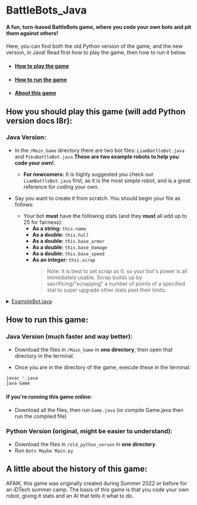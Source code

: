 # BattleBots_Java
#### A fun, turn-based BattleBots game, where you code your own bots and pit them against others!
Here, you can find both the old Python version of the game, and the new version, in Java!
Read first how to play the game, then how to run it below.
- #### [How to play the game](#how-you-should-play-this-game-will-add-python-version-docs-l8r)
- #### [How to run the game](#how-to-run-this-game)
- #### [About this game](#a-little-about-the-history-of-this-game)
## How you should play this game (will add Python version docs l8r):
### Java Version:
 - In the `/Main_Game` directory there are two bot files: `LiamBattleBot.java` and `PikuBattleBot.java` **These are two example robots to help you code your own!**.
     - **For newcomers:** It is highly suggested you check out `LiamBattleBot.java` first, as it is the most simple robot, and is a great reference for coding your own.
 
 - Say you want to create it from scratch. You should begin your file as follows:
    - Your bot **must** have the following stats (and they **must** all add up to 25 for fairness):
        - **As a string:** `this.name`
        - **As a double:** `this.hull`
        - **As a double:** `this.base_armor`
        - **As a double:** `this.base_damage`
        - **As a double:** `this.base_speed`
        - **As an integer:** `this.scrap`
          > Note: it is best to set scrap as 0, so your bot's power is all immediately usable. Scrap builds up by sacrificing/"scrapping" a number of points of a specified stat to super upgrade other stats past their limits.

<details>
  <summary><ins>ExampleBot.java</ins></summary>

 
  ```java
  class ExampleBot extends BattleBot
  {
      // The class constructor, where you define your bot's name and stats, along with extra variables and parameters that are unique to your bot.
      public BotXYZ()
      {
          this.name = "Example";
          this.hull = 5.0 * (HullValue);
          this.base_armor = 19.0;
          this.base_damage = 1.0;
          this.base_speed = 1.0;
          this.scrap = 0;
      }
      // The function where you code what the bot does. This must be titled take_turn.
      public void take_turn(BattleBot enemy)
      {
          // In this example, 'BotXYZ' uses RNG(random number generation) to decide what to do. However, the fun of it is that it's all up to you!
          // NOTE: Your bot is only able to do one move at a time. As such, program your bot in such a way that if you
          // plan to do a combo of moves, there is a placeholder variable so that it knows how far it is in the sequence, as the combo will be split into multiple turns.
          int rand = (int) (Math.random() * 10 + 1);
          if(rand < 7)
          {
              this.upgrade_hull();
          }
          else if(rand < 8)
          {
              this.attack(enemy);
          }
          else if(rand < 9)
          {
              this.upgrade_damage();
          }
          else if(rand < 10)
          {
              this.upgrade_speed();
          }
      }

    }
  ```
</details>

## How to run this game:
### Java Version (much faster and way better):
- Download the files in `/Main_Game` in **one directory**, then open that directory in the terminal.

- Once you are in the directory of the game, execute these in the terminal:
```zsh
javac *.java
java Game
```
#### If you're running this game online:
- Download all the files, then run `Game.java` (or compile Game.java then run the compiled file)
### Python Version (original, might be easier to understand):
 - Download the files in `/old_python_verson` in **one directory**.
 - Run `Bots Maybe Main.py`

## A little about the history of this game:
AFAIK, this game was originally created during Summer 2022 or before for an iDTech summer camp.
The basis of this game is that you code your own robot, giving it stats and an AI that tells it what to do.
